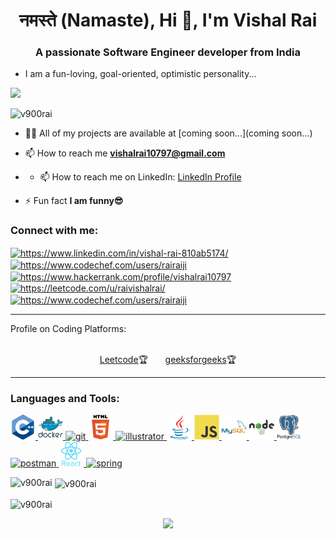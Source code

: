 <h1 align="center">  नमस्ते (Namaste), Hi 👋, I'm Vishal Rai</h1>

<h3 align="center">A passionate Software Engineer developer from India</h3>

- I am a fun-loving, goal-oriented, optimistic personality...


 <img src="https://github.com/demartini/demartini/blob/master/code.gif">

<p align="left"> <img src="https://komarev.com/ghpvc/?username=v900rai&label=Profile%20views&color=0e75b6&style=flat" alt="v900rai" /> </p>




- 👨‍💻 All of my projects are available at [coming soon...](coming soon...)

- 📫 How to reach me **vishalrai10797@gmail.com**
- - 📫 How to reach me on LinkedIn:
      <a href="https://www.linkedin.com/in/vishal-rai-810ab5174//" rel="nofollow">LinkedIn Profile</a>  

- ⚡ Fun fact **I am funny😎**


<h3 align="left">Connect with me:</h3>
<p align="left">
<a href="https://https://www.linkedin.com/in/vishal-rai-810ab5174/" target="blank"><img align="center" src="https://raw.githubusercontent.com/rahuldkjain/github-profile-readme-generator/master/src/images/icons/Social/linked-in-alt.svg" alt="https://www.linkedin.com/in/vishal-rai-810ab5174/" height="30" width="40" /></a>
<a href="https://www.codechef.com/users/https://www.codechef.com/users/rairaiji" target="blank"><img align="center" src="https://cdn.jsdelivr.net/npm/simple-icons@3.1.0/icons/codechef.svg" alt="https://www.codechef.com/users/rairaiji" height="30" width="40" /></a>
<a href="https://www.hackerrank.com/https://www.hackerrank.com/profile/vishalrai10797" target="blank"><img align="center" src="https://raw.githubusercontent.com/rahuldkjain/github-profile-readme-generator/master/src/images/icons/Social/hackerrank.svg" alt="https://www.hackerrank.com/profile/vishalrai10797" height="30" width="40" /></a>
<a href="https://www.leetcode.com/https://leetcode.com/u/raivishalrai/" target="blank"><img align="center" src="https://raw.githubusercontent.com/rahuldkjain/github-profile-readme-generator/master/src/images/icons/Social/leet-code.svg" alt="https://leetcode.com/u/raivishalrai/" height="30" width="40" /></a>
<a href="https://auth.geeksforgeeks.org/user/https://www.codechef.com/users/rairaiji" target="blank"><img align="center" src="https://raw.githubusercontent.com/rahuldkjain/github-profile-readme-generator/master/src/images/icons/Social/geeks-for-geeks.svg" alt="https://www.codechef.com/users/rairaiji" height="30" width="40" /></a>
</p>


<hr></hr>

Profile on Coding Platforms:
<br></br>
<p align="center">
<a href="https://leetcode.com/u/RaiVishalRai//" rel="nofollow">Leetcode</a>🏆
&nbsp;&nbsp;&nbsp;&nbsp;&nbsp;&nbsp;<a href="https://www.geeksforgeeks.org/user/vishalrai10797/" rel="nofollow">geeksforgeeks</a>🏆

 

     
<hr></hr>







<h3 align="left">Languages and Tools:</h3>
<p align="left"> <a href="https://www.w3schools.com/cpp/" target="_blank" rel="noreferrer"> <img src="https://raw.githubusercontent.com/devicons/devicon/master/icons/cplusplus/cplusplus-original.svg" alt="cplusplus" width="40" height="40"/> </a> <a href="https://www.docker.com/" target="_blank" rel="noreferrer"> <img src="https://raw.githubusercontent.com/devicons/devicon/master/icons/docker/docker-original-wordmark.svg" alt="docker" width="40" height="40"/> </a> <a href="https://git-scm.com/" target="_blank" rel="noreferrer"> <img src="https://www.vectorlogo.zone/logos/git-scm/git-scm-icon.svg" alt="git" width="40" height="40"/> </a> <a href="https://www.w3.org/html/" target="_blank" rel="noreferrer"> <img src="https://raw.githubusercontent.com/devicons/devicon/master/icons/html5/html5-original-wordmark.svg" alt="html5" width="40" height="40"/> </a> <a href="https://www.adobe.com/in/products/illustrator.html" target="_blank" rel="noreferrer"> <img src="https://www.vectorlogo.zone/logos/adobe_illustrator/adobe_illustrator-icon.svg" alt="illustrator" width="40" height="40"/> </a> <a href="https://www.java.com" target="_blank" rel="noreferrer"> <img src="https://raw.githubusercontent.com/devicons/devicon/master/icons/java/java-original.svg" alt="java" width="40" height="40"/> </a> <a href="https://developer.mozilla.org/en-US/docs/Web/JavaScript" target="_blank" rel="noreferrer"> <img src="https://raw.githubusercontent.com/devicons/devicon/master/icons/javascript/javascript-original.svg" alt="javascript" width="40" height="40"/> </a> <a href="https://www.mysql.com/" target="_blank" rel="noreferrer"> <img src="https://raw.githubusercontent.com/devicons/devicon/master/icons/mysql/mysql-original-wordmark.svg" alt="mysql" width="40" height="40"/> </a> <a href="https://nodejs.org" target="_blank" rel="noreferrer"> <img src="https://raw.githubusercontent.com/devicons/devicon/master/icons/nodejs/nodejs-original-wordmark.svg" alt="nodejs" width="40" height="40"/> </a> <a href="https://www.postgresql.org" target="_blank" rel="noreferrer"> <img src="https://raw.githubusercontent.com/devicons/devicon/master/icons/postgresql/postgresql-original-wordmark.svg" alt="postgresql" width="40" height="40"/> </a> <a href="https://postman.com" target="_blank" rel="noreferrer"> <img src="https://www.vectorlogo.zone/logos/getpostman/getpostman-icon.svg" alt="postman" width="40" height="40"/> </a> <a href="https://reactjs.org/" target="_blank" rel="noreferrer"> <img src="https://raw.githubusercontent.com/devicons/devicon/master/icons/react/react-original-wordmark.svg" alt="react" width="40" height="40"/> </a> <a href="https://spring.io/" target="_blank" rel="noreferrer"> <img src="https://www.vectorlogo.zone/logos/springio/springio-icon.svg" alt="spring" width="40" height="40"/> </a> </p>

<p><img align="left" src="https://github-readme-stats.vercel.app/api/top-langs?username=v900rai&show_icons=true&locale=en&layout=compact" alt="v900rai" /></p>

<p>&nbsp;<img align="center" src="https://github-readme-stats.vercel.app/api?username=v900rai&show_icons=true&locale=en" alt="v900rai" /></p>

<p><img align="center" src="https://github-readme-streak-stats.herokuapp.com/?user=v900rai&" alt="v900rai" /></p>

<p align="center"><img src="https://github-readme-stats.vercel.app/api/top-langs/?username=v900rai&langs_count=10"> </p>




